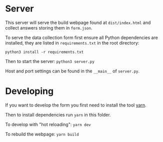 # Server

This server will serve the build webpage found at `dist/index.html` and collect
answers storing them in `form.json`.

To serve the data collection form first ensure all Python dependencies are
installed, they are listed in `requirements.txt` in the root directory:

`python3 install -r requirements.txt`

Then to start the server: `python3 server.py`

Host and port settings can be found in the `__main__` of `server.py`.


# Developing

If you want to develop the form you first need to install the tool
[yarn](https://yarnpkg.com/en/).

Then to install dependencies run `yarn` in this folder.

To develop with "hot reloading": `yarn dev`

To rebuild the webpage: `yarn build`
